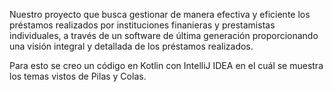 Nuestro proyecto que busca gestionar de manera efectiva y eficiente los préstamos realizados por instituciones finanieras y prestamistas individuales, a través de un software de última generación proporcionando una visión integral y detallada de los préstamos realizados.

Para esto se creo un código en Kotlin con IntelliJ IDEA en el cuál se muestra los temas vistos de Pilas y Colas.

